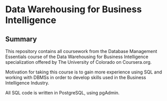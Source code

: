# Data Warehousing for Business Intelligence
## Summary
This repository contains all coursework from the Database Management Essentials course of the Data Warehousing for Business Intelligence specialization offered by The University of Colorado on Coursera.org.

Motivation for taking this course is to gain more experience using SQL and working with DBMSs in order to develop skills used in the Business Intelligence Industry.

All SQL code is written in PostgreSQL, using pgAdmin.